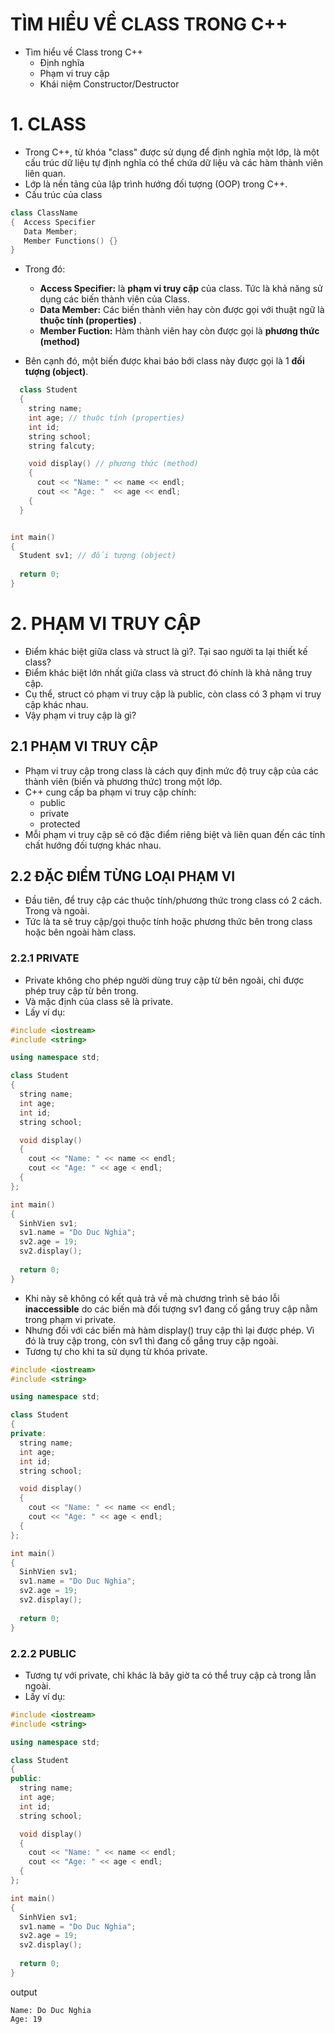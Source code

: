 # TÌM HIỂU VỀ CLASS TRONG C++
- Tìm hiểu về Class trong C++
  - Định nghĩa
  - Phạm vi truy cập
  - Khái niệm Constructor/Destructor

# 1. CLASS
- Trong C++, từ khóa "class" được sử dụng để định nghĩa một lớp, là một cấu trúc dữ liệu tự định nghĩa có thể chứa dữ liệu và các hàm thành viên liên quan. 
- Lớp là nền tảng của lập trình hướng đối tượng (OOP) trong C++.
- Cấu trúc của class

```cpp
class ClassName
{  Access Specifier
   Data Member;
   Member Functions() {}
}
```

- Trong đó:
  - **Access Specifier:** là **phạm vi truy cập** của class. Tức là khả năng sử dụng các biến thành viên của Class.
  - **Data Member:** Các biến thành viên hay còn được gọi với thuật ngữ là **thuộc tính (properties)** .
  - **Member Fuction:** Hàm thành viên hay còn được gọi là **phương thức (method)**

- Bên cạnh đó, một biến được khai báo bới class này được gọi là 1 **đối tượng (object)**.

```cpp
  class Student
  {
    string name;
    int age; // thuộc tính (properties)
    int id;
    string school;
    string falcuty;

    void display() // phương thức (method)
    {
      cout << "Name: " << name << endl;
      cout << "Age: "  << age << endl;
    {
  }


int main()
{
  Student sv1; // đối tượng (object)
  
  return 0;
}
```

# 2. PHẠM VI TRUY CẬP
- Điểm khác biệt giữa class và struct là gì?. Tại sao người ta lại thiết kế class?
- Điểm khác biệt lớn nhất giữa class và struct đó chính là khả năng truy cập.
- Cụ thể, struct có phạm vi truy cập là public, còn class có 3 phạm vi truy cập khác nhau.
- Vậy phạm vi truy cập là gì?

## 2.1 PHẠM VI TRUY CẬP
- Phạm vi truy cập trong class là cách quy định mức độ truy cập của các thành viên (biến và phương thức) trong một lớp. 
- C++ cung cấp ba phạm vi truy cập chính:
  - public
  - private
  - protected
- Mỗi phạm vi truy cập sẽ có đặc điểm riêng biệt và liên quan đến các tính chất hướng đối tượng khác nhau.

## 2.2 ĐẶC ĐIỂM TỪNG LOẠI PHẠM VI
- Đầu tiên, để truy cập các thuộc tính/phương thức trong class có 2 cách. Trong và ngoài.
- Tức là ta sẽ truy cập/gọi thuộc tính hoặc phương thức bên trong class hoặc bên ngoài hàm class.
### 2.2.1 PRIVATE
- Private không cho phép người dùng truy cập từ bên ngoài, chỉ được phép truy cập từ bên trong.
- Và mặc định của class sẽ là private.
- Lấy ví dụ:

```cpp
#include <iostream>
#include <string>

using namespace std;

class Student
{
  string name;
  int age;
  int id;
  string school;

  void display()
  {
    cout << "Name: " << name << endl;
    cout << "Age: " << age < endl;
  {
};

int main()
{
  SinhVien sv1;
  sv1.name = "Do Duc Nghia";
  sv2.age = 19;
  sv2.display();
  
  return 0;
}
```

- Khi này sẽ không có kết quả trả về mà chương trình sẽ báo lỗi **inaccessible** do các biến mà đối tượng sv1 đang cố gắng truy cập nằm trong phạm vi private.
- Nhưng đối với các biến mà hàm display() truy cập thì lại được phép. Vì đó là truy cập trong, còn sv1 thì đang cố gắng truy cập ngoài.
- Tương tự cho khi ta sử dụng từ khóa private.

```cpp
#include <iostream>
#include <string>

using namespace std;

class Student
{
private:
  string name;
  int age;
  int id;
  string school;

  void display()
  {
    cout << "Name: " << name << endl;
    cout << "Age: " << age < endl;
  {
};

int main()
{
  SinhVien sv1;
  sv1.name = "Do Duc Nghia";
  sv2.age = 19;
  sv2.display();
  
  return 0;
}
```

### 2.2.2 PUBLIC
- Tương tự với private, chỉ khác là bây giờ ta có thể truy cập cả trong lẫn ngoài.
- Lấy ví dụ:

```cpp
#include <iostream>
#include <string>

using namespace std;

class Student
{
public:
  string name;
  int age;
  int id;
  string school;

  void display()
  {
    cout << "Name: " << name << endl;
    cout << "Age: " << age < endl;
  {
};

int main()
{
  SinhVien sv1;
  sv1.name = "Do Duc Nghia";
  sv2.age = 19;
  sv2.display();
  
  return 0;
}
```

output

```
Name: Do Duc Nghia
Age: 19
```
